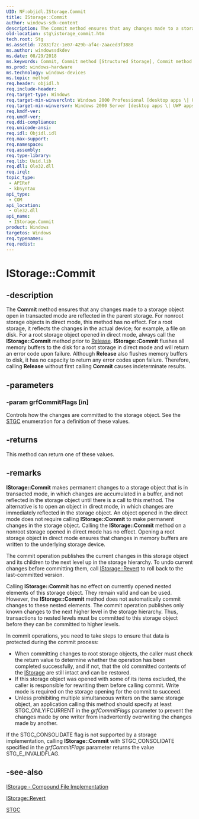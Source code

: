 ```yaml
---
UID: NF:objidl.IStorage.Commit
title: IStorage::Commit
author: windows-sdk-content
description: The Commit method ensures that any changes made to a storage object open in transacted mode are reflected in the parent storage.
old-location: stg\istorage_commit.htm
tech.root: Stg
ms.assetid: 72831f2c-1e07-429b-af4c-2aaced3f3888
ms.author: windowssdkdev
ms.date: 08/29/2018
ms.keywords: Commit, Commit method [Structured Storage], Commit method [Structured Storage],IStorage interface, IStorage interface [Structured Storage],Commit method, IStorage.Commit, IStorage::Commit, _stg_istorage_commit, objidl/IStorage::Commit, stg.istorage_commit
ms.prod: windows-hardware
ms.technology: windows-devices
ms.topic: method
req.header: objidl.h
req.include-header: 
req.target-type: Windows
req.target-min-winverclnt: Windows 2000 Professional [desktop apps \| UWP apps]
req.target-min-winversvr: Windows 2000 Server [desktop apps \| UWP apps]
req.kmdf-ver: 
req.umdf-ver: 
req.ddi-compliance: 
req.unicode-ansi: 
req.idl: Objidl.idl
req.max-support: 
req.namespace: 
req.assembly: 
req.type-library: 
req.lib: Uuid.lib
req.dll: Ole32.dll
req.irql: 
topic_type:
 - APIRef
 - kbSyntax
api_type:
 - COM
api_location:
 - Ole32.dll
api_name:
 - IStorage.Commit
product: Windows
targetos: Windows
req.typenames: 
req.redist: 
---
```


# IStorage::Commit


## -description


The <b>Commit</b> method ensures that any changes made to a storage object open in transacted mode are reflected in the parent storage. For nonroot storage objects in direct mode, this method has no effect. For a root storage, it reflects the changes in the actual device; for example, a file on disk. For a root storage object opened in direct mode, always call the <b>IStorage::Commit</b> method prior to <a href="https://msdn.microsoft.com/en-us/library/ms682317(v=VS.85).aspx">Release</a>. <b>IStorage::Commit</b> flushes all memory buffers to the disk for a root storage in direct mode and will return an error code upon failure. Although <b>Release</b> also flushes memory buffers to disk, it has no capacity to return any error codes upon failure. Therefore, calling <b>Release</b> without first calling 
<b>Commit</b> causes indeterminate results.


## -parameters




### -param grfCommitFlags [in]

Controls how the changes are committed to the storage object. See the 
<a href="https://msdn.microsoft.com/f37260c0-d03d-4ead-a342-d2454ce8b1ac">STGC</a> enumeration for a definition of these values.


## -returns



This method can return one of these values.




## -remarks



<b>IStorage::Commit</b> makes permanent changes to a storage object that is in transacted mode, in which changes are accumulated in a buffer, and not reflected in the storage object until there is a call to this method. The alternative is to open an object in direct mode, in which changes are immediately reflected in the storage object. An object opened in the direct mode does not require calling <b>IStorage::Commit</b> to make permanent changes in the storage object. Calling the <b>IStorage::Commit</b> method on a nonroot storage opened in direct mode has no effect. Opening a root storage object in direct mode ensures that changes in memory buffers are written to the underlying storage device.

The commit operation publishes the current changes in this storage object and its children to the next level up in the storage hierarchy. To undo current changes before committing them, call <a href="https://msdn.microsoft.com/d1b7626e-bad1-47b5-8bcd-3da3b05c53c4">IStorage::Revert</a> to roll back to the last-committed version.

Calling <b>IStorage::Commit</b> has no effect on currently opened nested elements of this storage object. They remain valid and can be used. However, the <b>IStorage::Commit</b> method does not automatically commit changes to these nested elements. The commit operation publishes only known changes to the next higher level in the storage hierarchy. Thus, transactions to nested levels must be committed to this storage object before they can be committed to higher levels.

In commit operations, you need to take steps to ensure that data is protected during the commit process:

<ul>
<li>When committing changes to root storage objects, the caller must check the return value to determine whether the operation has been completed successfully, and if not, that the old committed contents of the 
<a href="https://msdn.microsoft.com/2f454538-0f40-4811-b908-cd317ef79487">IStorage</a> are still intact and can be restored.</li>
<li>If this storage object was opened with some of its items excluded, the caller is responsible for rewriting them before calling commit. Write mode is required on the storage opening for the commit to succeed.</li>
<li>Unless prohibiting multiple simultaneous writers on the same storage object, an application calling this method should specify at least STGC_ONLYIFCURRENT in the <i>grfCommitFlags</i> parameter to prevent the changes made by one writer from inadvertently overwriting the changes made by another.</li>
</ul>
If the STGC_CONSOLIDATE flag is not supported by a storage implementation, calling <b>IStorage::Commit</b> with STGC_CONSOLIDATE specified in the <i>grfCommitFlags</i> parameter returns the value STG_E_INVALIDFLAG.




## -see-also




<a href="https://msdn.microsoft.com/2a2253f6-d3d3-403e-a9ba-53a541c7a31e">IStorage - Compound File Implementation</a>



<a href="https://msdn.microsoft.com/d1b7626e-bad1-47b5-8bcd-3da3b05c53c4">IStorage::Revert</a>



<a href="https://msdn.microsoft.com/f37260c0-d03d-4ead-a342-d2454ce8b1ac">STGC</a>
 

 

